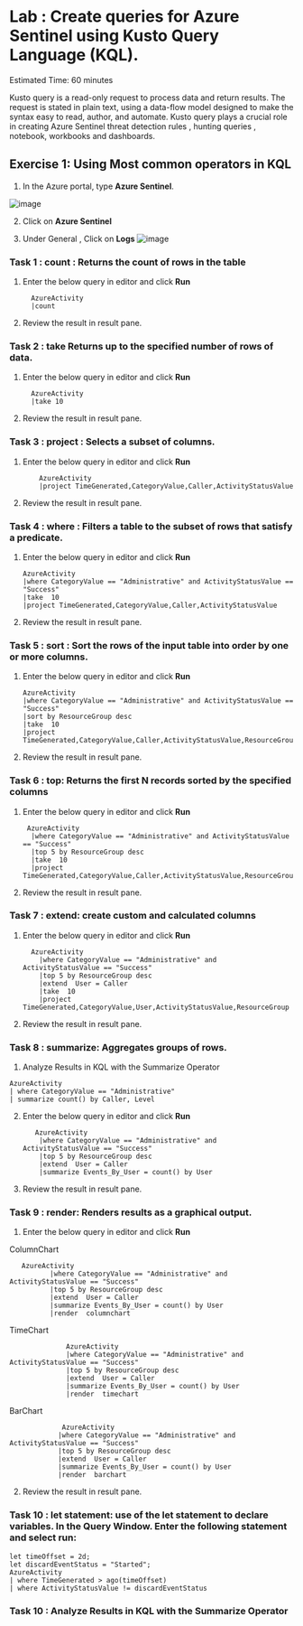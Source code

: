 # Lab :  Create queries for Azure Sentinel using Kusto Query Language (KQL).

Estimated Time: 60 minutes

Kusto query is a read-only request to process data and return results.
The request is stated in plain text, using a data-flow model designed to make the syntax easy to read, author, and automate.
Kusto query plays a crucial role in creating Azure Sentinel  threat detection rules , hunting queries , notebook, workbooks and dashboards.

## Exercise 1: Using Most common operators in KQL


1. In the Azure portal, type **Azure Sentinel**. 

![image](https://user-images.githubusercontent.com/33748560/89098916-36f45d80-d409-11ea-9275-fa0c6f61111e.png)

2. Click on **Azure Sentinel**

3. Under General , Click on **Logs** 
![image](https://user-images.githubusercontent.com/33748560/89102678-2bb12a00-d429-11ea-9cc8-ef367ff89970.png)

### Task 1 : count : Returns the count of rows in the table

1.  Enter the below query in editor and click **Run**

          AzureActivity
          |count

2. Review the result in result pane.

### Task 2 : take Returns up to the specified number of rows of data.

1.  Enter the below query in editor and click **Run**

          AzureActivity
          |take 10

2. Review the result in result pane.

### Task 3 : project : Selects a subset of columns.
1.  Enter the below query in editor and click **Run**

            AzureActivity
            |project TimeGenerated,CategoryValue,Caller,ActivityStatusValue

2. Review the result in result pane.

### Task 4 : where : Filters a table to the subset of rows that satisfy a predicate.
1.  Enter the below query in editor and click **Run**

        AzureActivity
        |where CategoryValue == "Administrative" and ActivityStatusValue == "Success"
        |take  10 
        |project TimeGenerated,CategoryValue,Caller,ActivityStatusValue
        

2. Review the result in result pane.

### Task 5 : sort : Sort the rows of the input table into order by one or more columns.
1.  Enter the below query in editor and click **Run**

        AzureActivity
        |where CategoryValue == "Administrative" and ActivityStatusValue == "Success"
        |sort by ResourceGroup desc 
        |take  10 
        |project TimeGenerated,CategoryValue,Caller,ActivityStatusValue,ResourceGroup

2. Review the result in result pane.

### Task 6 : top: Returns the first N records sorted by the specified columns
1.  Enter the below query in editor and click **Run**

         AzureActivity
          |where CategoryValue == "Administrative" and ActivityStatusValue == "Success"
          |top 5 by ResourceGroup desc 
          |take  10 
          |project TimeGenerated,CategoryValue,Caller,ActivityStatusValue,ResourceGroup

2. Review the result in result pane.

### Task 7 : extend: create custom and calculated columns
1.  Enter the below query in editor and click **Run**

          AzureActivity
            |where CategoryValue == "Administrative" and ActivityStatusValue == "Success"
            |top 5 by ResourceGroup desc 
            |extend  User = Caller
            |take  10 
            |project TimeGenerated,CategoryValue,User,ActivityStatusValue,ResourceGroup


2. Review the result in result pane.

### Task 8 : summarize: Aggregates groups of rows.
1. Analyze Results in KQL with the Summarize Operator 
```
AzureActivity
| where CategoryValue == "Administrative"
| summarize count() by Caller, Level
```
2.  Enter the below query in editor and click **Run**

           AzureActivity
            |where CategoryValue == "Administrative" and ActivityStatusValue == "Success"
            |top 5 by ResourceGroup desc 
            |extend  User = Caller
            |summarize Events_By_User = count() by User

2. Review the result in result pane.

### Task 9 : render: Renders results as a graphical output.
1.  Enter the below query in editor and click **Run**

ColumnChart

       AzureActivity
              |where CategoryValue == "Administrative" and ActivityStatusValue == "Success"
              |top 5 by ResourceGroup desc 
              |extend  User = Caller
              |summarize Events_By_User = count() by User
              |render  columnchart 
              
              
TimeChart

                  AzureActivity
                  |where CategoryValue == "Administrative" and ActivityStatusValue == "Success"
                  |top 5 by ResourceGroup desc 
                  |extend  User = Caller
                  |summarize Events_By_User = count() by User
                  |render  timechart
              
BarChart

                 AzureActivity
                |where CategoryValue == "Administrative" and ActivityStatusValue == "Success"
                |top 5 by ResourceGroup desc 
                |extend  User = Caller
                |summarize Events_By_User = count() by User
                |render  barchart 
          
           


2. Review the result in result pane.

### Task 10 : let statement: use of the let statement to declare variables. In the Query Window. Enter the following statement and select **run**: 


```KQL
let timeOffset = 2d;
let discardEventStatus = "Started";
AzureActivity 
| where TimeGenerated > ago(timeOffset) 
| where ActivityStatusValue != discardEventStatus
```

### Task 10 : Analyze Results in KQL with the Summarize Operator




















